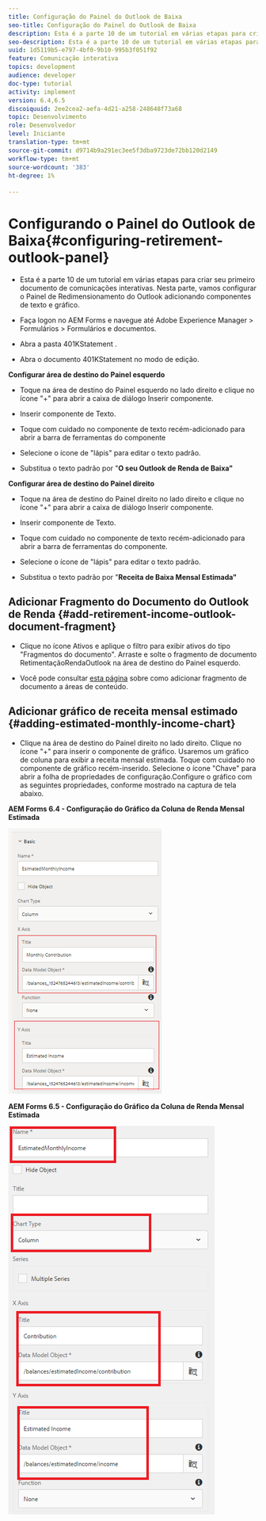 ```yaml
---
title: Configuração do Painel do Outlook de Baixa
seo-title: Configuração do Painel do Outlook de Baixa
description: Esta é a parte 10 de um tutorial em várias etapas para criar seu primeiro documento de comunicações interativas. Nesta parte, vamos configurar o Painel de Redimensionamento do Outlook adicionando componentes de texto e gráfico.
seo-description: Esta é a parte 10 de um tutorial em várias etapas para criar seu primeiro documento de comunicações interativas. Nesta parte, vamos configurar o Painel de Redimensionamento do Outlook adicionando componentes de texto e gráfico.
uuid: 1d5119b5-e797-4bf0-9b10-995b3f051f92
feature: Comunicação interativa
topics: development
audience: developer
doc-type: tutorial
activity: implement
version: 6.4,6.5
discoiquuid: 2ee2cea2-aefa-4d21-a258-248648f73a68
topic: Desenvolvimento
role: Desenvolvedor
level: Iniciante
translation-type: tm+mt
source-git-commit: d9714b9a291ec3ee5f3dba9723de72bb120d2149
workflow-type: tm+mt
source-wordcount: '383'
ht-degree: 1%

---
```



# Configurando o Painel do Outlook de Baixa{#configuring-retirement-outlook-panel}

* Esta é a parte 10 de um tutorial em várias etapas para criar seu primeiro documento de comunicações interativas. Nesta parte, vamos configurar o Painel de Redimensionamento do Outlook adicionando componentes de texto e gráfico.

* Faça logon no AEM Forms e navegue até Adobe Experience Manager > Formulários > Formulários e documentos.

* Abra a pasta 401KStatement .

* Abra o documento 401KStatement no modo de edição.

**Configurar área de destino do Painel esquerdo**

* Toque na área de destino do Painel esquerdo no lado direito e clique no ícone &quot;+&quot; para abrir a caixa de diálogo Inserir componente.

* Inserir componente de Texto.

* Toque com cuidado no componente de texto recém-adicionado para abrir a barra de ferramentas do componente

* Selecione o ícone de &quot;lápis&quot; para editar o texto padrão.

* Substitua o texto padrão por &quot;**O seu Outlook de Renda de Baixa&quot;**

**Configurar área de destino do Painel direito**

* Toque na área de destino do Painel direito no lado direito e clique no ícone &quot;+&quot; para abrir a caixa de diálogo Inserir componente.

* Inserir componente de Texto.

* Toque com cuidado no componente de texto recém-adicionado para abrir a barra de ferramentas do componente.

* Selecione o ícone de &quot;lápis&quot; para editar o texto padrão.

* Substitua o texto padrão por &quot;**Receita de Baixa Mensal Estimada&quot;**

## Adicionar Fragmento do Documento do Outlook de Renda {#add-retirement-income-outlook-document-fragment}

* Clique no ícone Ativos e aplique o filtro para exibir ativos do tipo &quot;Fragmentos do documento&quot;. Arraste e solte o fragmento de documento RetimentaçãoRendaOutlook na área de destino do Painel esquerdo.

* Você pode consultar [esta página](https://helpx.adobe.com/experience-manager/kt/forms/using/interactive-communication-web-channel-aem-forms/9.html) sobre como adicionar fragmento de documento a áreas de conteúdo.

## Adicionar gráfico de receita mensal estimado {#adding-estimated-monthly-income-chart}

* Clique na área de destino do Painel direito no lado direito. Clique no ícone &quot;+&quot; para inserir o componente de gráfico. Usaremos um gráfico de coluna para exibir a receita mensal estimada. Toque com cuidado no componente de gráfico recém-inserido. Selecione o ícone &quot;Chave&quot; para abrir a folha de propriedades de configuração.Configure o gráfico com as seguintes propriedades, conforme mostrado na captura de tela abaixo.

**AEM Forms 6.4 - Configuração do Gráfico da Coluna de Renda Mensal Estimada**

![formulário64](assets/estimatedmonthlyincomechart.png)

**AEM Forms 6.5 - Configuração do Gráfico da Coluna de Renda Mensal Estimada**

![forms65](assets/estimatedmonthlyincomechart65.PNG)




